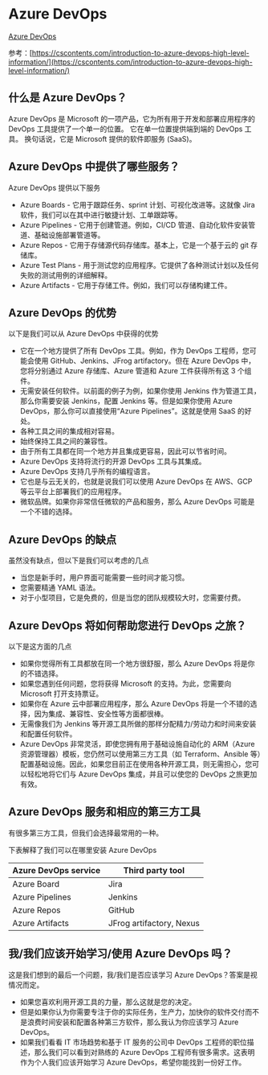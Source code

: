 # Azure DevOps

[Azure DevOps](https://azure.microsoft.com/zh-cn/services/devops/#overview)

参考：[https://cscontents.com/introduction-to-azure-devops-high-level-information/](https://cscontents.com/introduction-to-azure-devops-high-level-information/)

## 什么是 Azure DevOps？
Azure DevOps 是 Microsoft 的一项产品，它为所有用于开发和部署应用程序的 DevOps 工具提供了一个单一的位置。
它在单一位置提供端到端的 DevOps 工具。
换句话说，它是 Microsoft 提供的软件即服务 (SaaS)。

## Azure DevOps 中提供了哪些服务？
Azure DevOps 提供以下服务

- Azure Boards - 它用于跟踪任务、sprint 计划、可视化改进等。这就像 Jira 软件，我们可以在其中进行敏捷计划、工单跟踪等。
- Azure Pipelines - 它用于创建管道。例如，CI/CD 管道、自动化软件安装管道、基础设施部署管道等。
- Azure Repos - 它用于存储源代码存储库。基本上，它是一个基于云的 git 存储库。
- Azure Test Plans - 用于测试您的应用程序。它提供了各种测试计划以及任何失败的测试用例的详细解释。
- Azure Artifacts - 它用于存储工件。例如，我们可以存储构建工件。

## Azure DevOps 的优势
以下是我们可以从 Azure DevOps 中获得的优势

- 它在一个地方提供了所有 DevOps 工具。例如，作为 DevOps 工程师，您可能会使用 GitHub、Jenkins、JFrog artifactory。但在 Azure DevOps 中，您将分别通过 Azure 存储库、Azure 管道和 Azure 工件获得所有这 3 个组件。
- 无需安装任何软件。以前面的例子为例，如果你使用 Jenkins 作为管道工具，那么你需要安装 Jenkins，配置 Jenkins 等。但是如果你使用 Azure DevOps，那么你可以直接使用“Azure Pipelines”。这就是使用 SaaS 的好处。
- 各种工具之间的集成相对容易。
- 始终保持工具之间的兼容性。
- 由于所有工具都在同一个地方并且集成更容易，因此可以节省时间。
- Azure DevOps 支持将流行的开源 DevOps 工具与其集成。
- Azure DevOps 支持几乎所有的编程语言。
- 它也是与云无关的，也就是说我们可以使用 Azure DevOps 在 AWS、GCP 等云平台上部署我们的应用程序。
- 微软品牌。如果你非常信任微软的产品和服务，那么 Azure DevOps 可能是一个不错的选择。

## Azure DevOps 的缺点
虽然没有缺点，但以下是我们可以考虑的几点

- 当您是新手时，用户界面可能需要一些时间才能习惯。
- 您需要精通 YAML 语法。
- 对于小型项目，它是免费的，但是当您的团队规模较大时，您需要付费。

## Azure DevOps 将如何帮助您进行 DevOps 之旅？
以下是这方面的几点

- 如果你觉得所有工具都放在同一个地方很舒服，那么 Azure DevOps 将是你的不错选择。
- 如果您遇到任何问题，您将获得 Microsoft 的支持。为此，您需要向 Microsoft 打开支持票证。
- 如果你在 Azure 云中部署应用程序，那么 Azure DevOps 将是一个不错的选择，因为集成、兼容性、安全性等方面都很棒。
- 无需像我们为 Jenkins 等开源工具所做的那样分配精力/劳动力和时间来安装和配置任何软件。
- Azure DevOps 非常灵活，即使您拥有用于基础设施自动化的 ARM（Azure 资源管理器）模板，您仍然可以使用第三方工具（如 Terraform、Ansible 等）配置基础设施。因此，如果您目前正在使用各种开源工具，则无需担心，您可以轻松地将它们与 Azure DevOps 集成，并且可以使您的 DevOps 之旅更加有效。

## Azure DevOps 服务和相应的第三方工具
有很多第三方工具，但我们会选择最常用的一种。

下表解释了我们可以在哪里安装 Azure DevOps

Azure DevOps service | Third party tool
--- | ---
Azure Board | Jira
Azure Pipelines | Jenkins
Azure Repos | GitHub
Azure Artifacts | JFrog artifactory, Nexus

## 我/我们应该开始学习/使用 Azure DevOps 吗？
这是我们想到的最后一个问题，我/我们是否应该学习 Azure DevOps？答案是视情况而定。

- 如果您喜欢利用开源工具的力量，那么这就是您的决定。
- 但是如果你认为你需要专注于你的实际任务，生产力，加快你的软件交付而不是浪费时间安装和配置各种第三方软件，那么我认为你应该学习 Azure DevOps。
- 如果我们看看 IT 市场趋势和基于 IT 服务的公司中 DevOps 工程师的职位描述，那么我们可以看到对熟练的 Azure DevOps 工程师有很多需求。这表明作为个人我们应该开始学习 Azure DevOps，希望你能找到一份好工作。
